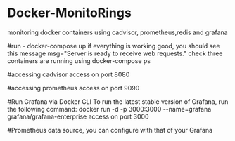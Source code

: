 # Docker-MonitoRings
monitoring docker containers using cadvisor, prometheus,redis and grafana

#run - docker-compose up
if everything is working good, you should see this message
msg="Server is ready to receive web requests."
check three containers are running using docker-compose ps

#accessing cadvisor
access on port 8080

#accessing prometheus
access on port 9090

#Run Grafana via Docker CLI
To run the latest stable version of Grafana, run the following command:
docker run -d -p 3000:3000 --name=grafana grafana/grafana-enterprise
access on port 3000

#Prometheus data source, you can configure with that of your Grafana
